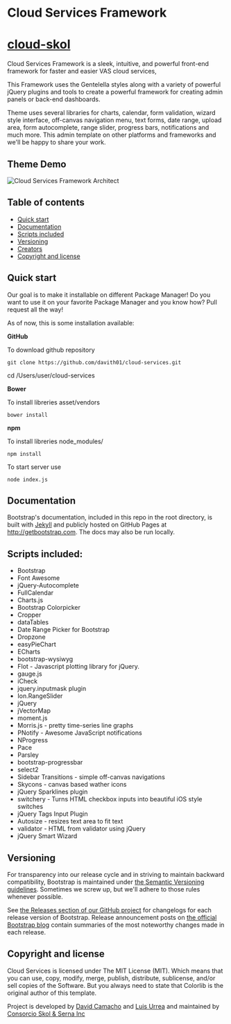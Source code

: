 # Cloud Services Framework

# [cloud-skol](https://github.com/davith01/cloud-services)

Cloud Services Framework is a sleek, intuitive, and powerful front-end framework for faster and easier VAS cloud services, 

This Framework uses the Gentelella styles along with a variety of powerful jQuery plugins and tools to create a powerful framework for creating admin panels or back-end dashboards.

Theme uses several libraries for charts, calendar, form validation, wizard style interface, off-canvas navigation menu, text forms, date range, upload area, form autocomplete, range slider, progress bars, notifications and much more.
This admin template on other platforms and frameworks and we'll be happy to share your work.


## Theme Demo

![Cloud Services Framework Architect](https://fundacionjesusdenazareth.org/css/banner/ServicesCloud-SolutionArquitect.jpeg "Cloud Services Framework Architect Preview")

## Table of contents

* [Quick start](#quick-start)
* [Documentation](#documentation)
* [Scripts included](#script-included)
* [Versioning](#versioning)
* [Creators](#creators)
* [Copyright and license](#copyright-and-license)


## Quick start

Our goal is to make it installable on different Package Manager! 
Do you want to use it on your favorite Package Manager and you know how? 
Pull request all the way! 

As of now, this is some installation available:


**GitHub**

To download github repository 

```
git clone https://github.com/davith01/cloud-services.git
```

cd /Users/user/cloud-services

**Bower**

To install libreries asset/vendors

```
bower install
```

**npm**

To install libreries node_modules/

```
npm install
```

To start server use

```
node index.js
```


## Documentation

Bootstrap's documentation, included in this repo in the root directory, is built with [Jekyll](http://jekyllrb.com) and publicly hosted on GitHub Pages at <http://getbootstrap.com>. The docs may also be run locally.


## Scripts included:

* Bootstrap
* Font Awesome
* jQuery-Autocomplete
* FullCalendar
* Charts.js
* Bootstrap Colorpicker
* Cropper
* dataTables
* Date Range Picker for Bootstrap
* Dropzone
* easyPieChart
* ECharts
* bootstrap-wysiwyg
* Flot - Javascript plotting library for jQuery.
* gauge.js
* iCheck
* jquery.inputmask plugin
* Ion.RangeSlider
* jQuery
* jVectorMap
* moment.js
* Morris.js - pretty time-series line graphs
* PNotify - Awesome JavaScript notifications
* NProgress
* Pace
* Parsley
* bootstrap-progressbar
* select2
* Sidebar Transitions - simple off-canvas navigations
* Skycons - canvas based wather icons
* jQuery Sparklines plugin
* switchery - Turns HTML checkbox inputs into beautiful iOS style switches
* jQuery Tags Input Plugin
* Autosize - resizes text area to fit text
* validator - HTML from validator using jQuery
* jQuery Smart Wizard

## Versioning

For transparency into our release cycle and in striving to maintain backward compatibility, Bootstrap is maintained under [the Semantic Versioning guidelines](http://semver.org/). Sometimes we screw up, but we'll adhere to those rules whenever possible.

See [the Releases section of our GitHub project](https://github.com/twbs/bootstrap/releases) for changelogs for each release version of Bootstrap. Release announcement posts on [the official Bootstrap blog](http://blog.getbootstrap.com) contain summaries of the most noteworthy changes made in each release.


## Copyright and license

Cloud Services is licensed under The MIT License (MIT). Which means that you can use, copy, modify, merge, publish, distribute, sublicense, and/or sell copies of the Software. But you always need to state that Colorlib is the original author of this template.

Project is developed by [David Camacho](https://davithc01@gmail.com) and [Luis Urrea](https://co.linkedin.com/in/luis-urrea-95b2223) and maintained by [Consorcio Skol & Serna Inc](http://ssadvisors.net/) 